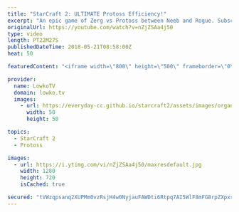 ```yaml
---
title: "StarCraft 2: ULTIMATE Protoss Efficiency!"
excerpt: "An epic game of Zerg vs Protoss between Neeb and Rogue. Subscribe for more videos: http://lowko.tv/youtube Crazy Protoss micro: https://goo.gl/tvhEza  Rogue decides to not play the typical Zerg late game, but instead swarms his opponent with constant waves of Zerg attacks. Neeb however, decides to sit"
originalUrl: https://youtube.com/watch?v=nZjZSAa4j50
type: video
length: PT22M27S
publishedDateTime: 2018-05-21T08:58:00Z
heat: 50

featuredContent: "<iframe width=\"800\" height=\"500\" frameborder=\"0\" src=\"https://www.youtube.com/embed/nZjZSAa4j50\" allow=\"accelerometer; autoplay; encrypted-media; gyroscope; picture-in-picture\" allowfullscreen></iframe>"

provider:
  name: LowkoTV
  domain: lowko.tv
  images:
    - url: https://everyday-cc.github.io/starcraft2/assets/images/organizations/lowko.tv-50x50.jpg
      width: 50
      height: 50

topics:
  - StarCraft 2
  - Protoss

images:
  - url: https://i.ytimg.com/vi/nZjZSAa4j50/maxresdefault.jpg
    width: 1280
    height: 720
    isCached: true

secured: "tVWzqpsanq2XUPMm0vzRsjH4w0NyjauFAWDti6Rtpq7AI5WlF8mFG8rpZXpxs4Ac2MdAqPzNFuacnqdIgzUauE4mD92ETS7J7la7ZJdcyJ2ev6ej1XfUZwM9Nk3aBqHfTwOP95amZaWowCEI4QYRCo6DMJPT5LgM3uQQKTv0mumxaCCunuzoKI9xDuAYzDnKCFvjZ5jNNm7rmK2b/dhUBsPbGZb5ISejgYmNt9JEVtFDcWaYb7TNji7K2E8L2Xwqgmbgv2774VUz4sTfZh8cAKk4fJx2K3JAkwCJdk04xEJHKJF4j5f+sIfV/AGs3NmYpH1GNPXj01WiTgG3FWqHw5GJsKciy2hrNYL/lY0BUpesgbddx2RAU6VzKbcV4s6YnHX2e+4Pc2hkdGSwyYIMZJrRNuR1qOpex8t69GlbW+MiubZt6FJmvKTIPxwWlWG7;R5DZ4dPl7g3BgcgvdrmFJA=="
---
```


